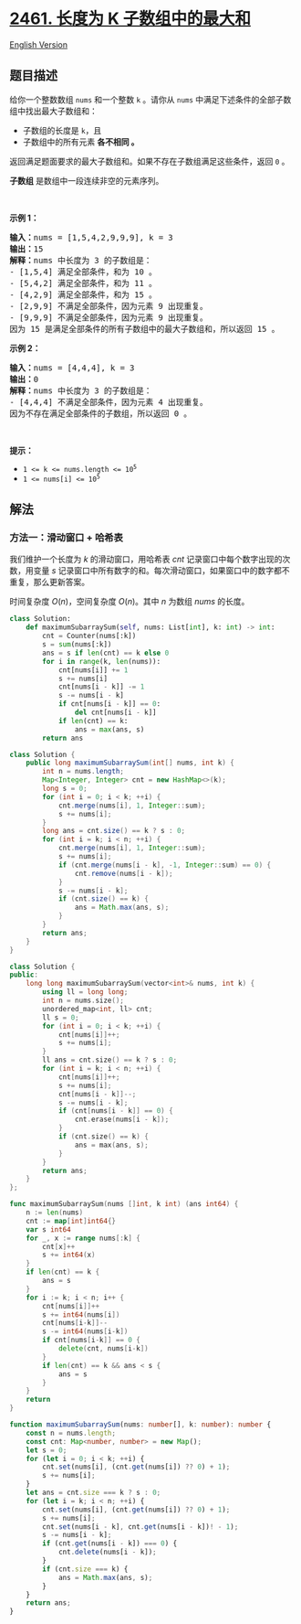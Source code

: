 # [2461. 长度为 K 子数组中的最大和](https://leetcode.cn/problems/maximum-sum-of-distinct-subarrays-with-length-k)

[English Version](/solution/2400-2499/2461.Maximum%20Sum%20of%20Distinct%20Subarrays%20With%20Length%20K/README_EN.md)

<!-- tags:数组,哈希表,滑动窗口 -->

## 题目描述

<!-- 这里写题目描述 -->

<p>给你一个整数数组 <code>nums</code> 和一个整数 <code>k</code> 。请你从 <code>nums</code> 中满足下述条件的全部子数组中找出最大子数组和：</p>

<ul>
	<li>子数组的长度是 <code>k</code>，且</li>
	<li>子数组中的所有元素 <strong>各不相同 。</strong></li>
</ul>

<p>返回满足题面要求的最大子数组和。如果不存在子数组满足这些条件，返回 <code>0</code> 。</p>

<p><strong>子数组</strong> 是数组中一段连续非空的元素序列。</p>

<p>&nbsp;</p>

<p><strong>示例 1：</strong></p>

<pre><strong>输入：</strong>nums = [1,5,4,2,9,9,9], k = 3
<strong>输出：</strong>15
<strong>解释：</strong>nums 中长度为 3 的子数组是：
- [1,5,4] 满足全部条件，和为 10 。
- [5,4,2] 满足全部条件，和为 11 。
- [4,2,9] 满足全部条件，和为 15 。
- [2,9,9] 不满足全部条件，因为元素 9 出现重复。
- [9,9,9] 不满足全部条件，因为元素 9 出现重复。
因为 15 是满足全部条件的所有子数组中的最大子数组和，所以返回 15 。
</pre>

<p><strong>示例 2：</strong></p>

<pre><strong>输入：</strong>nums = [4,4,4], k = 3
<strong>输出：</strong>0
<strong>解释：</strong>nums 中长度为 3 的子数组是：
- [4,4,4] 不满足全部条件，因为元素 4 出现重复。
因为不存在满足全部条件的子数组，所以返回 0 。
</pre>

<p>&nbsp;</p>

<p><strong>提示：</strong></p>

<ul>
	<li><code>1 &lt;= k &lt;= nums.length &lt;= 10<sup>5</sup></code></li>
	<li><code>1 &lt;= nums[i] &lt;= 10<sup>5</sup></code></li>
</ul>

## 解法

### 方法一：滑动窗口 + 哈希表

我们维护一个长度为 $k$ 的滑动窗口，用哈希表 $cnt$ 记录窗口中每个数字出现的次数，用变量 $s$ 记录窗口中所有数字的和。每次滑动窗口，如果窗口中的数字都不重复，那么更新答案。

时间复杂度 $O(n)$，空间复杂度 $O(n)$。其中 $n$ 为数组 $nums$ 的长度。

<!-- tabs:start -->

```python
class Solution:
    def maximumSubarraySum(self, nums: List[int], k: int) -> int:
        cnt = Counter(nums[:k])
        s = sum(nums[:k])
        ans = s if len(cnt) == k else 0
        for i in range(k, len(nums)):
            cnt[nums[i]] += 1
            s += nums[i]
            cnt[nums[i - k]] -= 1
            s -= nums[i - k]
            if cnt[nums[i - k]] == 0:
                del cnt[nums[i - k]]
            if len(cnt) == k:
                ans = max(ans, s)
        return ans
```

```java
class Solution {
    public long maximumSubarraySum(int[] nums, int k) {
        int n = nums.length;
        Map<Integer, Integer> cnt = new HashMap<>(k);
        long s = 0;
        for (int i = 0; i < k; ++i) {
            cnt.merge(nums[i], 1, Integer::sum);
            s += nums[i];
        }
        long ans = cnt.size() == k ? s : 0;
        for (int i = k; i < n; ++i) {
            cnt.merge(nums[i], 1, Integer::sum);
            s += nums[i];
            if (cnt.merge(nums[i - k], -1, Integer::sum) == 0) {
                cnt.remove(nums[i - k]);
            }
            s -= nums[i - k];
            if (cnt.size() == k) {
                ans = Math.max(ans, s);
            }
        }
        return ans;
    }
}
```

```cpp
class Solution {
public:
    long long maximumSubarraySum(vector<int>& nums, int k) {
        using ll = long long;
        int n = nums.size();
        unordered_map<int, ll> cnt;
        ll s = 0;
        for (int i = 0; i < k; ++i) {
            cnt[nums[i]]++;
            s += nums[i];
        }
        ll ans = cnt.size() == k ? s : 0;
        for (int i = k; i < n; ++i) {
            cnt[nums[i]]++;
            s += nums[i];
            cnt[nums[i - k]]--;
            s -= nums[i - k];
            if (cnt[nums[i - k]] == 0) {
                cnt.erase(nums[i - k]);
            }
            if (cnt.size() == k) {
                ans = max(ans, s);
            }
        }
        return ans;
    }
};
```

```go
func maximumSubarraySum(nums []int, k int) (ans int64) {
	n := len(nums)
	cnt := map[int]int64{}
	var s int64
	for _, x := range nums[:k] {
		cnt[x]++
		s += int64(x)
	}
	if len(cnt) == k {
		ans = s
	}
	for i := k; i < n; i++ {
		cnt[nums[i]]++
		s += int64(nums[i])
		cnt[nums[i-k]]--
		s -= int64(nums[i-k])
		if cnt[nums[i-k]] == 0 {
			delete(cnt, nums[i-k])
		}
		if len(cnt) == k && ans < s {
			ans = s
		}
	}
	return
}
```

```ts
function maximumSubarraySum(nums: number[], k: number): number {
    const n = nums.length;
    const cnt: Map<number, number> = new Map();
    let s = 0;
    for (let i = 0; i < k; ++i) {
        cnt.set(nums[i], (cnt.get(nums[i]) ?? 0) + 1);
        s += nums[i];
    }
    let ans = cnt.size === k ? s : 0;
    for (let i = k; i < n; ++i) {
        cnt.set(nums[i], (cnt.get(nums[i]) ?? 0) + 1);
        s += nums[i];
        cnt.set(nums[i - k], cnt.get(nums[i - k])! - 1);
        s -= nums[i - k];
        if (cnt.get(nums[i - k]) === 0) {
            cnt.delete(nums[i - k]);
        }
        if (cnt.size === k) {
            ans = Math.max(ans, s);
        }
    }
    return ans;
}
```

<!-- tabs:end -->

<!-- end -->
